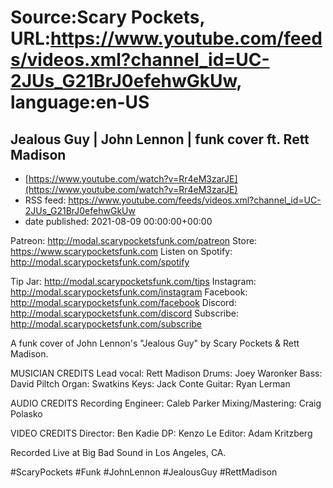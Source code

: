 # Source:Scary Pockets, URL:https://www.youtube.com/feeds/videos.xml?channel_id=UC-2JUs_G21BrJ0efehwGkUw, language:en-US

## Jealous Guy | John Lennon | funk cover ft. Rett Madison
 - [https://www.youtube.com/watch?v=Rr4eM3zarJE](https://www.youtube.com/watch?v=Rr4eM3zarJE)
 - RSS feed: https://www.youtube.com/feeds/videos.xml?channel_id=UC-2JUs_G21BrJ0efehwGkUw
 - date published: 2021-08-09 00:00:00+00:00

Patreon: http://modal.scarypocketsfunk.com/patreon
Store: https://www.scarypocketsfunk.com
Listen on Spotify: http://modal.scarypocketsfunk.com/spotify

Tip Jar: http://modal.scarypocketsfunk.com/tips
Instagram: http://modal.scarypocketsfunk.com/instagram
Facebook: http://modal.scarypocketsfunk.com/facebook
Discord: http://modal.scarypocketsfunk.com/discord
Subscribe: http://modal.scarypocketsfunk.com/subscribe

A funk cover of John Lennon's "Jealous Guy" by Scary Pockets & Rett Madison.

MUSICIAN CREDITS
Lead vocal: Rett Madison
Drums: Joey Waronker
Bass: David Piltch
Organ: Swatkins
Keys: Jack Conte
Guitar: Ryan Lerman

AUDIO CREDITS
Recording Engineer: Caleb Parker
Mixing/Mastering: Craig Polasko

VIDEO CREDITS
Director: Ben Kadie
DP: Kenzo Le 
Editor: Adam Kritzberg

Recorded Live at Big Bad Sound in Los Angeles, CA.

#ScaryPockets #Funk #JohnLennon #JealousGuy #RettMadison

